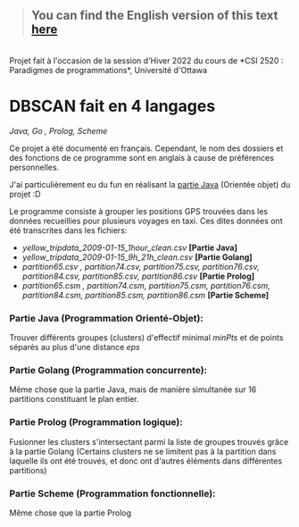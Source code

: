 > ## You can find the English version of this text [here](https://github.com/Doodoal/DBSCAN-en-4-langages/blob/main/README-en.md)
<br>
Projet fait à l'occasion de la session d'Hiver 2022 du cours de *CSI 2520 : Paradigmes de programmations*, Université d'Ottawa

# DBSCAN fait en 4 langages 
*Java, Go , Prolog, Scheme*

Ce projet a été documenté en français. 
Cependant, le nom des dossiers et des fonctions de ce programme sont en anglais à cause de préférences personnelles.

J'ai particulièrement eu du fun en réalisant la [partie Java](https://github.com/Doodoal/DBSCAN-en-4-langages/tree/main/Java%20Part/Final%20version) (Orientée objet) du projet :D

Le programme consiste à grouper les positions GPS trouvées dans les données recueillies pour plusieurs voyages en taxi.
Ces dites données ont été transcrites dans les fichiers:
- *yellow_tripdata_2009-01-15_1hour_clean.csv*   **[Partie Java]**
- *yellow_tripdata_2009-01-15_9h_21h_clean.csv*  **[Partie Golang]**
- *partition65.csv , partition74.csv, partition75.csv, partition76.csv, partition84.csv, partition85.csv, partition86.csv*  **[Partie Prolog]**
- *partition65.csm , partition74.csm, partition75.csm, partition76.csm, partition84.csm, partition85.csm, partition86.csm*  **[Partie Scheme]**



### Partie Java (Programmation Orienté-Objet): 
Trouver différents groupes (clusters) d'effectif minimal *minPts* et de points séparés au plus d'une distance *eps* 

### Partie Golang (Programmation concurrente): 
Même chose que la partie Java, mais de manière simultanée sur 16 partitions constituant le plan entier.

### Partie Prolog (Programmation logique): 
Fusionner les clusters s'intersectant parmi la liste de groupes trouvés grâce à la partie Golang (Certains clusters ne se limitent pas à la partition dans laquelle ils ont été trouvés, et donc ont d'autres éléments dans différentes partitions)

### Partie Scheme (Programmation fonctionnelle): 
Même chose que la partie Prolog
